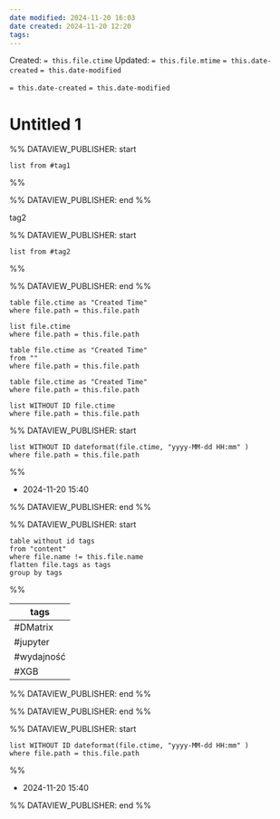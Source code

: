 ```yaml
---
date modified: 2024-11-20 16:03
date created: 2024-11-20 12:20
tags: 
---
```

Created:  `= this.file.ctime`
Updated: `= this.file.mtime`
`= this.date-created`
`= this.date-modified`

`= this.date-created`
`= this.date-modified`

# Untitled 1




%% DATAVIEW_PUBLISHER: start
```dataview
list from #tag1 
```
%%



%% DATAVIEW_PUBLISHER: end %%



tag2


%% DATAVIEW_PUBLISHER: start
```dataview
list from #tag2 
```
%%



%% DATAVIEW_PUBLISHER: end %%







```dataview
table file.ctime as "Created Time"
where file.path = this.file.path
```

```dataview
list file.ctime 
where file.path = this.file.path
```

```dataview
table file.ctime as "Created Time"
from ""
where file.path = this.file.path

```

```dataview
table file.ctime as "Created Time"
where file.path = this.file.path
```

```dataview
list WITHOUT ID file.ctime
where file.path = this.file.path

```









%% DATAVIEW_PUBLISHER: start
```dataview
list WITHOUT ID dateformat(file.ctime, "yyyy-MM-dd HH:mm" )
where file.path = this.file.path
```
%%

- 2024-11-20 15:40

%% DATAVIEW_PUBLISHER: end %%




%% DATAVIEW_PUBLISHER: start
```dataview
table without id tags
from "content"
where file.name != this.file.name
flatten file.tags as tags
group by tags
```
%%

| tags       |
| ---------- |
| #DMatrix   |
| #jupyter   |
| #wydajność |
| #XGB       |

%% DATAVIEW_PUBLISHER: end %%

%% DATAVIEW_PUBLISHER: end %%




%% DATAVIEW_PUBLISHER: start
```dataview
list WITHOUT ID dateformat(file.ctime, "yyyy-MM-dd HH:mm" )
where file.path = this.file.path
```
%%

- 2024-11-20 15:40

%% DATAVIEW_PUBLISHER: end %%
